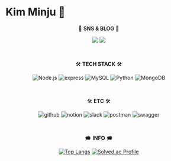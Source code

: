 # Kim Minju 👋
<div align="center">

<!--
**minz-cha/minz-cha** is a ✨ _special_ ✨ repository because its `README.md` (this file) appears on your GitHub profile.

Here are some ideas to get you started:

- 🔭 I’m currently working on ...
- 🌱 I’m currently learning ...
- 👯 I’m looking to collaborate on ...
- 🤔 I’m looking for help with ...
- 💬 Ask me about ...
- 📫 How to reach me: ...
- 😄 Pronouns: ...
- ⚡ Fun fact: ...
-->

📲 **SNS & BLOG** 📲

<a href="https://www.instagram.com/mmmin._.zz/"><img src="https://img.shields.io/badge/Instagram-E4405F?style=flat-square&logo=Instagram&logoColor=white"/></a> <a href="https://velog.io/@minz-cha"><img src="https://img.shields.io/badge/Velog-20C997?style=flat-square&logo=Velog&logoColor=white"/></a>

</br>

🛠️ **TECH STACK** 🛠️

![Node.js](https://img.shields.io/badge/Node.js-339933.svg?&style=for-the-badge&logo=Node.js&logoColor=white) 
![express](https://img.shields.io/badge/express-000000.svg?&style=for-the-badge&logo=express&logoColor=white) 
![MySQL](https://img.shields.io/badge/MySQL-4479A1.svg?&style=for-the-badge&logo=MySQL&logoColor=white) 
![Python](https://img.shields.io/badge/Python-3776AB.svg?&style=for-the-badge&logo=Python&logoColor=yellow) 
![MongoDB](https://img.shields.io/badge/MongoDB-47A248.svg?&style=for-the-badge&logo=MongoDB&logoColor=white) 
<!-- ![typescript](https://img.shields.io/badge/typescript-3178C6.svg?&style=for-the-badge&logo=typescript&logoColor=white) 
![Vue.js](https://img.shields.io/badge/Vue.js-4FC08D.svg?&style=for-the-badge&logo=Vue.js&logoColor=white)  -->

</br>

🛠️ **ETC** 🛠️

![github](https://img.shields.io/badge/github-181717.svg?&style=for-the-badge&logo=github&logoColor=white) 
![notion](https://img.shields.io/badge/notion-000000.svg?&style=for-the-badge&logo=notion&logoColor=white) 
![slack](https://img.shields.io/badge/slack-4A154B.svg?&style=for-the-badge&logo=slack&logoColor=white) 
![postman](https://img.shields.io/badge/postman-FF6C37.svg?&style=for-the-badge&logo=postman&logoColor=white) 
![swagger](https://img.shields.io/badge/swagger-85EA2D.svg?&style=for-the-badge&logo=swagger&logoColor=white) 

</br>

🗯️ **INFO** 🗯️


<!--
[![Minju's GitHub stats](https://github-readme-stats.vercel.app/api?username=minz-cha&theme=tokyonight)](https://github.com/minz-cha/github-readme-stats) 
-->

[![Top Langs](https://github-readme-stats.vercel.app/api/top-langs/?username=minz-cha&langs_count=5&layout=compact&theme=dark)](https://github.com/minz-cha)  [![Solved.ac Profile](http://mazassumnida.wtf/api/v2/generate_badge?boj=demin1026)](https://solved.ac/demin1026/) 

</div>
